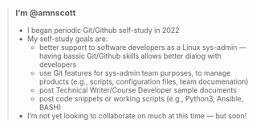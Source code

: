 > ### I’m @amnscott
>   - I began periodic Git/Github self-study in 2022
>   - My self-study goals are:
>     - better support to software developers as a Linux sys-admin &mdash; having bassic Git/Github skills allows better dialog with developers
>     - use Git features for sys-admin team purposes, to manage products (e.g., scripts, configuration files, team documenation)
>     - post Technical Writer/Course Developer sample documents
>     - post code snippets or working scripts (e.g., Python3, Ansible, BASH)
>   - I’m not yet looking to collaborate on much at this time &mdash; but soon!
<!---
amnscott/amnscott is a ✨ special ✨ repository because its `README.md` (this file) appears on your GitHub profile.
You can click the Preview link to take a look at your changes.
--->
